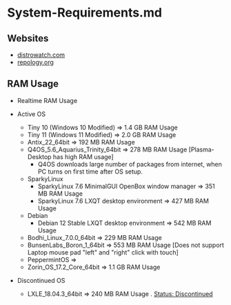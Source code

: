 # System-Requirements.md

## Websites

* [distrowatch.com](https://distrowatch.com/)
* [repology.org](https://repology.org/)

## RAM Usage

* Realtime RAM Usage

* Active OS
  * Tiny 10 (Windows 10 Modified) => 1.4 GB RAM Usage
  * Tiny 11 (Windows 11 Modified) => 2.0 GB RAM Usage 
  * Antix_22_64bit => 192 MB RAM Usage
  * Q4OS_5.6_Aquarius_Trinity_64bit => 278 MB RAM Usage [Plasma-Desktop has high RAM usage]
    * Q4OS downloads large number of packages from internet, when PC turns on first time after OS setup.
  * SparkyLinux
    * SparkyLinux 7.6 MinimalGUI OpenBox window manager => 351 MB RAM Usage
    * SparkyLinux 7.6 LXQT desktop environment => 427 MB RAM Usage
  * Debian
    * Debian 12 Stable LXQT desktop environment => 542 MB RAM Usage
  * Bodhi_Linux_7.0.0_64bit => 229 MB RAM Usage
  * BunsenLabs_Boron_1_64bit => 553 MB RAM Usage [Does not support Laptop mouse pad "left" and "right" click with touch]
  * PeppermintOS => 
  * Zorin_OS_17.2_Core_64bit => 1.1 GB RAM Usage

* Discontinued OS
  * LXLE_18.04.3_64bit => 240 MB RAM Usage . [Status: Discontinued](https://distrowatch.com/table.php?distribution=lxle)
  